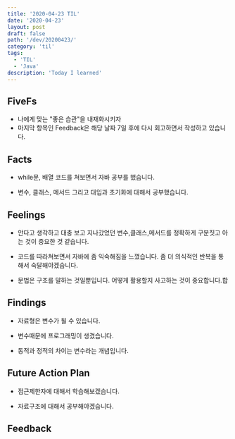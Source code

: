 ```yaml
---
title: '2020-04-23 TIL'
date: '2020-04-23'
layout: post
draft: false
path: '/dev/20200423/'
category: 'til'
tags:
  - 'TIL'
  - 'Java'
description: 'Today I learned'
---
```


## FiveFs

- 나에게 맞는 "좋은 습관"을 내재화시키자
- 마지막 항목인 Feedback은 해당 날짜 7일 후에 다시 회고하면서 작성하고 있습니다.

## Facts

- while문, 배열 코드를 쳐보면서 자바 공부를 했습니다. 

- 변수, 클래스, 메서드 그리고 대입과 초기화에 대해서 공부했습니다. 

## Feelings

- 안다고 생각하고 대충 보고 지나갔었던 변수,클래스,메서드를 정확하게 구분짓고 아는 것이 중요한 것 같습니다. 

- 코드를 따라쳐보면서 자바에 좀 익숙해짐을 느꼈습니다. 좀 더 의식적인 반복을 통해서 숙달해야겠습니다.

- 문법은 구조를 말하는 것일뿐입니다. 어떻게 활용할지 사고하는 것이 중요합니다.합

## Findings

- 자료형은 변수가 될 수 있습니다.

- 변수때문에 프로그래밍이 생겼습니다.

- 동적과 정적의 차이는 변수라는 개념입니다. 

## Future Action Plan

- 접근제한자에 대해서 학습해보겠습니다.

- 자료구조에 대해서 공부해야겠습니다. 

## Feedback

